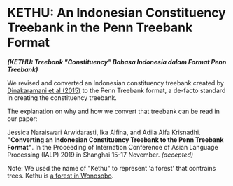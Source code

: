# KETHU: An Indonesian Constituency Treebank in the Penn Treebank Format
<b><i>(KETHU: Treebank "Constituency" Bahasa Indonesia dalam Format Penn Treebank)</i></b>

We revised and converted an Indonesian constituency treebank created by <a href="https://github.com/famrashel/idn-treebank">Dinakaramani et al (2015)</a> to the Penn Treebank format, a de-facto standard in creating the constituency treebank.

The explanation on why and how we convert that treebank can be read in our paper:

Jessica Naraiswari Arwidarasti, Ika Alfina, and Adila Alfa Krisnadhi. <b>"Converting an Indonesian Constituency Treebank to the Penn Treebank Format"</b>. In the Proceeding of Internation Conference of Asian Language Processing (IALP) 2019 in Shanghai 15-17 November. <i>(accepted)</i>

Note: We used the name of "Kethu" to represent 'a forest' that contrains trees. Kethu is <a href="http://wiki-wisata.blogspot.com/2014/08/hutan-alas-kethu-wonogiri.html">a forest in Wonosobo</a>.
